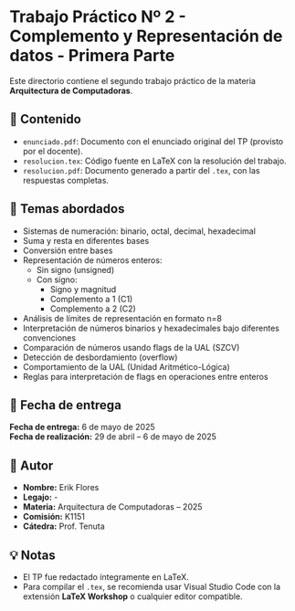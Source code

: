 # Trabajo Práctico Nº 2 - Complemento y Representación de datos - Primera Parte

Este directorio contiene el segundo trabajo práctico de la materia **Arquitectura de Computadoras**.

## 📄 Contenido

- `enunciado.pdf`: Documento con el enunciado original del TP (provisto por el docente).
- `resolucion.tex`: Código fuente en LaTeX con la resolución del trabajo.
- `resolucion.pdf`: Documento generado a partir del `.tex`, con las respuestas completas.

## 🧠 Temas abordados

- Sistemas de numeración: binario, octal, decimal, hexadecimal
- Suma y resta en diferentes bases
- Conversión entre bases
- Representación de números enteros:
  - Sin signo (unsigned)
  - Con signo:
    - Signo y magnitud
    - Complemento a 1 (C1)
    - Complemento a 2 (C2)
- Análisis de límites de representación en formato n=8
- Interpretación de números binarios y hexadecimales bajo diferentes convenciones
- Comparación de números usando flags de la UAL (SZCV)
- Detección de desbordamiento (overflow)
- Comportamiento de la UAL (Unidad Aritmético-Lógica)
- Reglas para interpretación de flags en operaciones entre enteros

## 📅 Fecha de entrega

**Fecha de entrega:** 6 de mayo de 2025  
**Fecha de realización:** 29 de abril – 6 de mayo de 2025

## 👤 Autor

- **Nombre:** Erik Flores
- **Legajo:** -
- **Materia:** Arquitectura de Computadoras – 2025
- **Comisión:** K1151
- **Cátedra:** Prof. Tenuta

## 💡 Notas

- El TP fue redactado íntegramente en LaTeX.
- Para compilar el `.tex`, se recomienda usar Visual Studio Code con la extensión **LaTeX Workshop** o cualquier editor compatible.